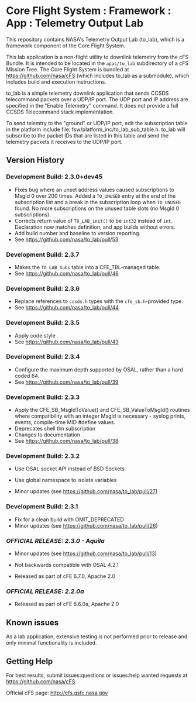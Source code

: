 # Core Flight System : Framework : App : Telemetry Output Lab

This repository contains NASA's Telemetry Output Lab (to_lab), which is a framework component of the Core Flight System.

This lab application is a non-flight utility to downlink telemetry from the cFS Bundle. It is intended to be located in the `apps/to_lab` subdirectory of a cFS Mission Tree. The Core Flight System is bundled at <https://github.com/nasa/cFS> (which includes to_lab as a submodule), which includes build and execution instructions.

to_lab is a simple telemetry downlink application that sends CCSDS telecommand packets over a UDP/IP port. The UDP port and IP address are specified in the "Enable Telemetry" command. It does not provide a full CCSDS Telecommand stack implementation.

To send telemtry to the "ground" or UDP/IP port, edit the subscription table in the platform include file: fsw/platform_inc/to_lab_sub_table.h. to_lab will subscribe to the packet IDs that are listed in this table and send the telemetry packets it receives to the UDP/IP port.

## Version History

### Development Build: 2.3.0+dev45

- Fixes bug where an unset address values caused subscriptions to MsgId 0 over 200 times. Added a `TO_UNUSED` entry at the end of the subscription list and a break in the subscription loop when `TO_UNUSED` found. No more subscriptions on the unused table slots (no MsgId 0 subscriptions).
- Corrects return value of `TO_LAB_init()` to be `int32` instead of `int`. Declaration now matches definition, and app builds without errors.
- Add build number and baseline to version reporting.
- See <https://github.com/nasa/to_lab/pull/53>

### Development Build: 2.3.7

- Makes the `TO_LAB_Subs` table into a CFE_TBL-managed table.
- See <https://github.com/nasa/to_lab/pull/46>


### Development Build: 2.3.6

- Replace references to `ccsds.h` types with the `cfe_sb.h`-provided type. 
- See <https://github.com/nasa/to_lab/pull/44>

### Development Build: 2.3.5

- Apply code style
- See <https://github.com/nasa/to_lab/pull/43>
 
### Development Build: 2.3.4

- Configure the maximum depth supported by OSAL, rather than a hard coded 64.
- See <https://github.com/nasa/to_lab/pull/39>

### Development Build: 2.3.3

- Apply the CFE_SB_MsgIdToValue() and CFE_SB_ValueToMsgId() routines where compatibility with an integer MsgId is necessary - syslog prints, events, compile-time MID #define values.
- Deprecates shell tlm subscription
- Changes to documentation
- See <https://github.com/nasa/to_lab/pull/38>

### Development Build: 2.3.2

- Use OSAL socket API instead of BSD Sockets

- Use global namespace to isolate variables

- Minor updates (see <https://github.com/nasa/to_lab/pull/27>)

### Development Build: 2.3.1

- Fix for a clean build with OMIT_DEPRECATED
- Minor updates (see <https://github.com/nasa/to_lab/pull/26>)

### _**OFFICIAL RELEASE: 2.3.0 - Aquila**_

- Minor updates (see <https://github.com/nasa/to_lab/pull/13>)

- Not backwards compatible with OSAL 4.2.1

- Released as part of cFE 6.7.0, Apache 2.0

### _**OFFICIAL RELEASE: 2.2.0a**_

- Released as part of cFE 6.6.0a, Apache 2.0

## Known issues

As a lab application, extensive testing is not performed prior to release and only minimal functionality is included.

## Getting Help

For best results, submit issues:questions or issues:help wanted requests at <https://github.com/nasa/cFS>.

Official cFS page: <http://cfs.gsfc.nasa.gov>

